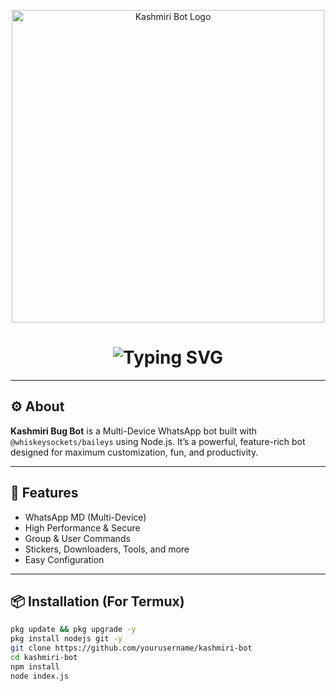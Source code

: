 <p align="center">
  <img src="https://i.ibb.co/spG53SbJ/kashmiri.png" width="500" alt="Kashmiri Bot Logo" />
</p>

<h1 align="center">
  <img src="https://readme-typing-svg.demolab.com?font=Fira+Code&weight=700&pause=1000&color=14FF7C&center=true&vCenter=true&repeat=true&width=435&lines=KASHMIRI+BUG+BOT;VERSION+X1..." alt="Typing SVG" />
</h1>

---

## ⚙️ About
**Kashmiri Bug Bot** is a Multi-Device WhatsApp bot built with `@whiskeysockets/baileys` using Node.js. It’s a powerful, feature-rich bot designed for maximum customization, fun, and productivity.

---

## 🚀 Features

- WhatsApp MD (Multi-Device)
- High Performance & Secure
- Group & User Commands
- Stickers, Downloaders, Tools, and more
- Easy Configuration

---

## 📦 Installation (For Termux)

```bash
pkg update && pkg upgrade -y
pkg install nodejs git -y
git clone https://github.com/yourusername/kashmiri-bot
cd kashmiri-bot
npm install
node index.js
